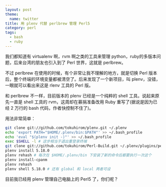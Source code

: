 ```yaml
---
layout: post
theme:
  name: twitter
title: 用 plenv 代替 perlbrew 管理 Perl5
category: perl
tags:
  - bash
  - ruby
---
```


我们都知道有 virtualenv 啊，rvm 啊之类的工具来管理 python，ruby的多版本问题，后来台湾的朋友也引入到了 Perl 世界，这就是 perlbrew。

不过 perlbrew 在使用的时候，有个非常让我不理解的地方，就是切换 Perl 版本后，整个终端的环境变量都被清空了。后来发现了一个新项目，叫 plenv，没错，一眼就可以看出来这是 rlenv 工具的 Perl 版。

和 perlbrew 不一样，目前版本的 plenv 已经是一个纯粹的 shell 工具。说起来原先一直是 shell 工具的 rvm，这周却在募捐准备改用 Ruby 重写了(据说是因为已经 2 万行的 bash 代码，作者快控制不住了)。

用法非常简单：

```bash
git clone git://github.com/tokuhirom/plenv.git ~/.plenv
echo 'export PATH="$HOME/.plenv/bin:$PATH"' >> ~/.bash_profile
echo 'eval "$(plenv init -)"' >> ~/.bash_profile
exec $SHELL -l # 这步相当于退出重登录终端
git clone git://github.com/tokuhirom/Perl-Build.git ~/.plenv/plugins/perl-build/
plenv install 5.18.0
plenv rehash # 每次在 $HOME/.plenv/bin 下安装了新的命令后都要执行一次这个
plenv install-cpanm
plenv rehash
plenv shell 5.18.0 # 还有 global 和 local 两者可设
```

目前我已经用 plenv 管理自己电脑上的 Perl5 了，你们呢？
